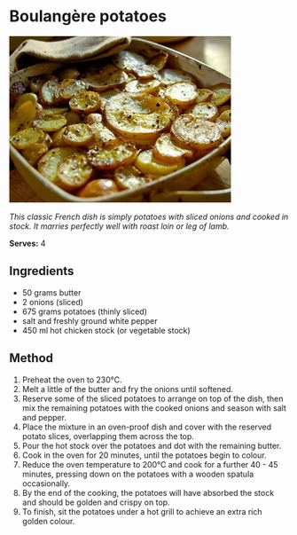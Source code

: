 # Boulangère potatoes

![Boulangère potatoes](resources/boulangere.jpg)

*This classic French dish is simply potatoes with sliced onions and cooked in stock. It marries perfectly well with roast loin or leg of lamb.*

**Serves:** 4

## Ingredients
- 50 grams butter
- 2 onions (sliced)
- 675 grams potatoes (thinly sliced)
- salt and freshly ground white pepper
- 450 ml hot chicken stock (or vegetable stock)

## Method
1. Preheat the oven to 230°C.
1. Melt a little of the butter and fry the onions until softened.
1. Reserve some of the sliced potatoes to arrange on top of the dish, then mix the remaining potatoes with the cooked onions and season with salt and pepper.
1. Place the mixture in an oven-proof dish and cover with the reserved potato slices, overlapping them across the top.
1. Pour the hot stock over the potatoes and dot with the remaining butter.
1. Cook in the oven for 20 minutes, until the potatoes begin to colour.
1. Reduce the oven temperature to 200°C and cook for a further 40 - 45 minutes, pressing down on the potatoes with a wooden spatula occasionally.
1. By the end of the cooking, the potatoes will have absorbed the stock and should be golden and crispy on top.
1. To finish, sit the potatoes under a hot grill to achieve an extra rich golden colour.
